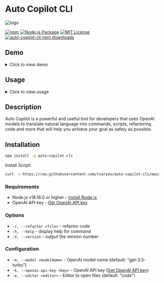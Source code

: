 # Auto Copilot CLI

![logo](https://user-images.githubusercontent.com/70219513/236394679-7b1f4ac4-4454-4e91-97ea-41326d1df5b4.png)

[![npm](https://img.shields.io/npm/v/auto-copilot-cli)](https://www.npmjs.com/package/auto-copilot-cli)
[![Node.js Package](https://github.com/rsaryev/auto-copilot-cli/actions/workflows/npm-publish.yml/badge.svg)](https://github.com/rsaryev/auto-copilot-cli/actions/workflows/npm-publish.yml)
[![MIT License](https://img.shields.io/badge/license-MIT-blue)](https://github.com/transitive-bullshit/chatgpt-api/blob/main/license)
[![auto-copilot-cli npm downloads](https://img.shields.io/npm/dt/auto-copilot-cli)](https://www.npmjs.com/package/auto-copilot-cli)

## Demo

<details>
  <summary>Click to view demo</summary>



https://github.com/rsaryev/auto-copilot-cli/assets/70219513/67be5d86-295d-4b1b-b470-948b24fc1510



</details>

## Usage

<details>
  <summary>Click to view usage</summary>

```bash
# Refactor code
$ copilot -r <file>

# Rename all files in the current directory to lowercase
$ copilot "rename files in the current directory to lowercase"

# Convert all images in the current directory to size 100x100
$ copilot "convert all images in the current directory to size 100x100"

# Create a file with implementation of binary search
$ copilot "create a js file with implementation of binary search"

# Create a simple web server in Node.js using Koajs
$ copilot "create a simple web server in Node.js using Koajs"

# Start PostgreSQL in Docker
$ copilot "start PostgreSQL in Docker"
```

</details>

## Description

Auto Copilot is a powerful and useful tool for developers that uses OpenAI models to translate natural language into commands, scripts, refactoring code and more that will help you achieve your goal as safely as possible.

## Installation

```bash
npm install -g auto-copilot-cli
```

Install Script:

```bash
curl -s https://raw.githubusercontent.com/rsaryev/auto-copilot-cli/main/deployment/deploy.bash | bash
```

### Requirements

- Node.js v18.16.0 or higher - [Install Node.js](https://nodejs.org/en/download/)
- OpenAI API key - [Get OpenAI API key](https://beta.openai.com/)

### Options

- ```-r, --refactor <file>``` - refactor code
- ```-h, --help``` - display help for command
- ```-V, --version``` - output the version number

### Configuration

- ```-m, --model <modelName>``` - OpenAI model name (default: "gpt-3.5-turbo")
- ```-k, --openai-api-key <key>``` - OpenAI API key ([Get OpenAI API key](https://beta.openai.com/))
- ```-e, --editor <editor>``` - Editor to open files (default: "code")
